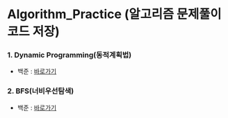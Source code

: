 # Algorithm_Practice (알고리즘 문제풀이 코드 저장)
### 1. Dynamic Programming(동적계획법)
* 백준 : [바로가기](https://github.com/junu0516/Algorithm_Practice/tree/main/Dynamic_Programming/src/baekjoon)
### 2. BFS(너비우선탐색)
* 백준 : [바로가기](https://github.com/junu0516/Algorithm_Practice/tree/main/Breadth_First_Search/src/baekjoon)